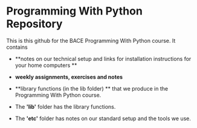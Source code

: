 # Programming With Python Repository

This is this github for the BACE Programming With Python course. It contains
+ **notes on our technical setup and links for installation instructions for your home computers **
+ **weekly assignments, exercises and notes**
+ **library functions (in the lib folder) ** that we produce in the Programming With Python course. 

+ The **'lib'** folder has the library functions. 
+ The **'etc'** folder has notes on our standard setup and the tools we use.  

